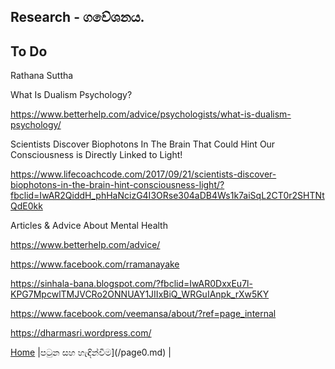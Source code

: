 ## Research - ගවේශනය.

## To Do

Rathana Suttha

What Is Dualism Psychology?

https://www.betterhelp.com/advice/psychologists/what-is-dualism-psychology/


Scientists Discover Biophotons In The Brain That Could Hint Our Consciousness is Directly Linked to Light!

https://www.lifecoachcode.com/2017/09/21/scientists-discover-biophotons-in-the-brain-hint-consciousness-light/?fbclid=IwAR2QiddH_phHaNcizG4I3ORse304aDB4Ws1k7aiSqL2CT0r2SHTNtQdE0kk


Articles & Advice About Mental Health

https://www.betterhelp.com/advice/

https://www.facebook.com/rramanayake

https://sinhala-bana.blogspot.com/?fbclid=IwAR0DxxEu7l-KPG7MpcwlTMJVCRo2ONNUAY1JIIxBiQ_WRGuIAnpk_rXw5KY

https://www.facebook.com/veemansa/about/?ref=page_internal

https://dharmasri.wordpress.com/











[Home](/index.md) |පටුන සහ හැඳින්වීම](/page0.md) |
